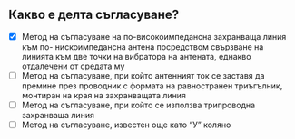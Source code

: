 ## Какво е делта съгласуване?

<!-- Верният отговор е отбелязан с [X] -->

- [X] Метод на съгласуване на по-високоимпедансна захранваща линия към по- нискоимпедансна антена посредством свързване на линията към две точки на вибратора на антената, еднакво отдалечени от средата му
- [ ] Метод на съгласуване, при който антенният ток се заставя да премине през проводник с формата на равностранен триъгълник, монтиран на края на захранващата линия
- [ ] Метод на съгласуване, при който се използва трипроводна захранваща линия
- [ ] Метод на съгласуване, известен още като “У” коляно
